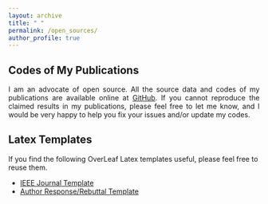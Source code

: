 ```yaml
---
layout: archive
title: " "
permalink: /open_sources/
author_profile: true
---
```


## Codes of My Publications

<!DOCTYPE html> 
<html><body><p align="justify"> 
I am an advocate of open source. All the source data and codes of my publications are available online at <a href="https://github.com/Spratm-Asleaf">GitHub</a>. If you cannot reproduce the claimed results in my publications, please feel free to let me know, and I would be very happy to help you fix your issues and/or update my codes.
</p></body> </html> 

## Latex Templates

If you find the following OverLeaf Latex templates useful, please feel free to reuse them.

- [IEEE Journal Template](https://www.overleaf.com/read/pgyszvpppfzh#9be893)
- [Author Response/Rebuttal Template](https://www.overleaf.com/read/ykqtyqkpnwyr#47dfb3)
